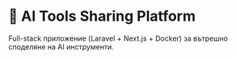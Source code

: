 # 🚀 AI Tools Sharing Platform
Full-stack приложение (Laravel + Next.js + Docker) за вътрешно споделяне на AI инструменти.
